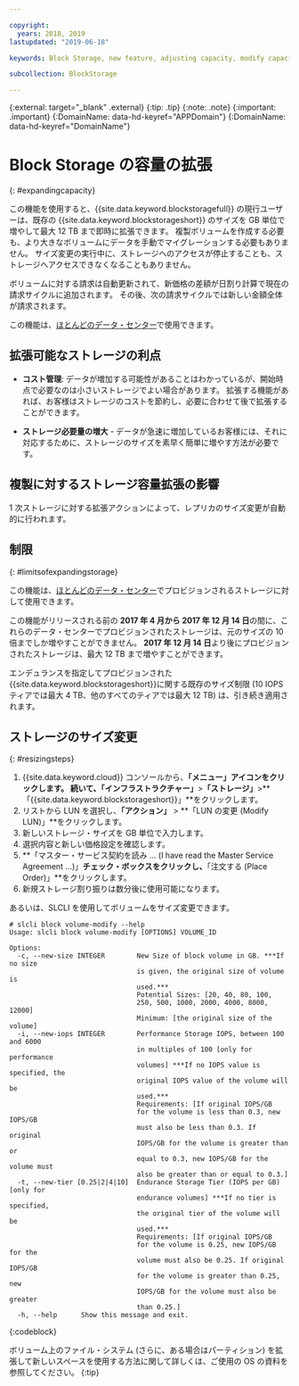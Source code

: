 ```yaml
---

copyright:
  years: 2018, 2019
lastupdated: "2019-06-18"

keywords: Block Storage, new feature, adjusting capacity, modify capacity, increase capacity, Storage Capacity

subcollection: BlockStorage

---
```

{:external: target="_blank" .external}
{:tip: .tip}
{:note: .note}
{:important: .important}
{:DomainName: data-hd-keyref="APPDomain"}
{:DomainName: data-hd-keyref="DomainName"}

# Block Storage の容量の拡張
{: #expandingcapacity}

この機能を使用すると、{{site.data.keyword.blockstoragefull}} の現行ユーザーは、既存の {{site.data.keyword.blockstorageshort}} のサイズを GB 単位で増やして最大 12 TB まで即時に拡張できます。 複製ボリュームを作成する必要も、より大きなボリュームにデータを手動でマイグレーションする必要もありません。 サイズ変更の実行中に、ストレージへのアクセスが停止することも、ストレージへアクセスできなくなることもありません。

ボリュームに対する請求は自動更新されて、新価格の差額が日割り計算で現在の請求サイクルに追加されます。 その後、次の請求サイクルでは新しい金額全体が請求されます。

この機能は、[ほとんどのデータ・センター](/docs/infrastructure/BlockStorage?topic=BlockStorage-selectDC)で使用できます。

## 拡張可能なストレージの利点

- **コスト管理**: データが増加する可能性があることはわかっているが、開始時点で必要なのは小さいストレージでよい場合があります。 拡張する機能があれば、お客様はストレージのコストを節約し、必要に合わせて後で拡張することができます。  

- **ストレージ必要量の増大** - データが急速に増加しているお客様には、それに対応するために、ストレージのサイズを素早く簡単に増やす方法が必要です。

## 複製に対するストレージ容量拡張の影響

1 次ストレージに対する拡張アクションによって、レプリカのサイズ変更が自動的に行われます。

## 制限
{: #limitsofexpandingstorage}

この機能は、[ほとんどのデータ・センター](/docs/infrastructure/BlockStorage?topic=BlockStorage-selectDC)でプロビジョンされるストレージに対して使用できます。

この機能がリリースされる前の **2017 年 4 月から 2017 年 12 月 14 日**の間に、これらのデータ・センターでプロビジョンされたストレージは、元のサイズの 10 倍までしか増やすことができません。 **2017 年 12 月 14 日**より後にプロビジョンされたストレージは、最大 12 TB まで増やすことができます。

エンデュランスを指定してプロビジョンされた{{site.data.keyword.blockstorageshort}}に関する既存のサイズ制限 (10 IOPS ティアでは最大 4 TB、他のすべてのティアでは最大 12 TB) は、引き続き適用されます。

## ストレージのサイズ変更
{: #resizingsteps}

1. {{site.data.keyword.cloud}} コンソールから、**「メニュー」**アイコンをクリックします。 続いて、**「インフラストラクチャー」**>**「ストレージ」**>**「{{site.data.keyword.blockstorageshort}}」**をクリックします。
2. リストから LUN を選択し、**「アクション」** > **「LUN の変更 (Modify LUN)」**をクリックします。
3. 新しいストレージ・サイズを GB 単位で入力します。
4. 選択内容と新しい価格設定を確認します。
5. **「マスター・サービス契約を読み ... (I have read the Master Service Agreement ...)」**チェック・ボックスをクリックし、**「注文する (Place Order)」**をクリックします。
6. 新規ストレージ割り振りは数分後に使用可能になります。

あるいは、SLCLI を使用してボリュームをサイズ変更できます。

```
# slcli block volume-modify --help
Usage: slcli block volume-modify [OPTIONS] VOLUME_ID

Options:
  -c, --new-size INTEGER        New Size of block volume in GB. ***If no size
                                is given, the original size of volume is
                                used.***
                                Potential Sizes: [20, 40, 80, 100,
                                250, 500, 1000, 2000, 4000, 8000, 12000]
                                Minimum: [the original size of the volume]
  -i, --new-iops INTEGER        Performance Storage IOPS, between 100 and 6000
                                in multiples of 100 [only for performance
                                volumes] ***If no IOPS value is specified, the
                                original IOPS value of the volume will be
                                used.***
                                Requirements: [If original IOPS/GB
                                for the volume is less than 0.3, new IOPS/GB
                                must also be less than 0.3. If original
                                IOPS/GB for the volume is greater than or
                                equal to 0.3, new IOPS/GB for the volume must
                                also be greater than or equal to 0.3.]
  -t, --new-tier [0.25|2|4|10]  Endurance Storage Tier (IOPS per GB) [only for
                                endurance volumes] ***If no tier is specified,
                                the original tier of the volume will be
                                used.***
                                Requirements: [If original IOPS/GB
                                for the volume is 0.25, new IOPS/GB for the
                                volume must also be 0.25. If original IOPS/GB
                                for the volume is greater than 0.25, new
                                IOPS/GB for the volume must also be greater
                                than 0.25.]
  -h, --help      Show this message and exit.
```
{:codeblock}

ボリューム上のファイル・システム (さらに、ある場合はパーティション) を拡張して新しいスペースを使用する方法に関して詳しくは、ご使用の OS の資料を参照してください。
{:tip}
